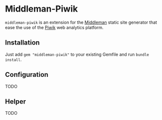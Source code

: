 # Middleman-Piwik

`middleman-piwik` is an extension for the [Middleman](http://middlemanapp.com/) static site generator that ease the use of the [Piwik](http://piwik.org/) web analytics platform.

## Installation

Just add `gem "middleman-piwik"` to your existing Gemfile and run `bundle install`.

## Configuration

TODO 

## Helper

TODO
